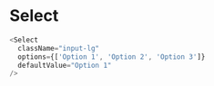 # Select

```javascript
<Select
  className="input-lg"
  options={['Option 1', 'Option 2', 'Option 3']}
  defaultValue="Option 1"
/>
```
